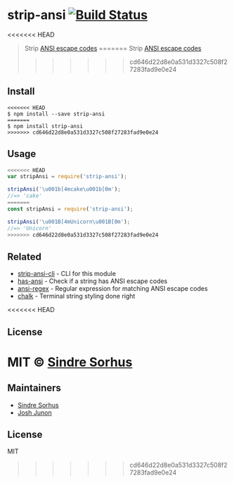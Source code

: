 # strip-ansi [![Build Status](https://travis-ci.org/chalk/strip-ansi.svg?branch=master)](https://travis-ci.org/chalk/strip-ansi)

<<<<<<< HEAD
> Strip [ANSI escape codes](http://en.wikipedia.org/wiki/ANSI_escape_code)
=======
> Strip [ANSI escape codes](https://en.wikipedia.org/wiki/ANSI_escape_code)
>>>>>>> cd646d22d8e0a531d3327c508f27283fad9e0e24


## Install

```
<<<<<<< HEAD
$ npm install --save strip-ansi
=======
$ npm install strip-ansi
>>>>>>> cd646d22d8e0a531d3327c508f27283fad9e0e24
```


## Usage

```js
<<<<<<< HEAD
var stripAnsi = require('strip-ansi');

stripAnsi('\u001b[4mcake\u001b[0m');
//=> 'cake'
=======
const stripAnsi = require('strip-ansi');

stripAnsi('\u001B[4mUnicorn\u001B[0m');
//=> 'Unicorn'
>>>>>>> cd646d22d8e0a531d3327c508f27283fad9e0e24
```


## Related

- [strip-ansi-cli](https://github.com/chalk/strip-ansi-cli) - CLI for this module
- [has-ansi](https://github.com/chalk/has-ansi) - Check if a string has ANSI escape codes
- [ansi-regex](https://github.com/chalk/ansi-regex) - Regular expression for matching ANSI escape codes
- [chalk](https://github.com/chalk/chalk) - Terminal string styling done right


<<<<<<< HEAD
## License

MIT © [Sindre Sorhus](http://sindresorhus.com)
=======
## Maintainers

- [Sindre Sorhus](https://github.com/sindresorhus)
- [Josh Junon](https://github.com/qix-)


## License

MIT
>>>>>>> cd646d22d8e0a531d3327c508f27283fad9e0e24

